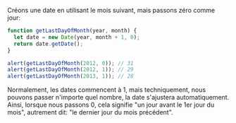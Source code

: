 Créons une date en utilisant le mois suivant, mais passons zéro comme jour:
```js run demo
function getLastDayOfMonth(year, month) {
  let date = new Date(year, month + 1, 0);
  return date.getDate();
}

alert(getLastDayOfMonth(2012, 0)); // 31
alert(getLastDayOfMonth(2012, 1)); // 29
alert(getLastDayOfMonth(2013, 1)); // 28
```

Normalement, les dates commencent à 1, mais techniquement, nous pouvons passer n'importe quel nombre, la date s'ajustera automatiquement.
Ainsi, lorsque nous passons 0, cela signifie "un jour avant le 1er jour du mois", autrement dit: "le dernier jour du mois précédent".
